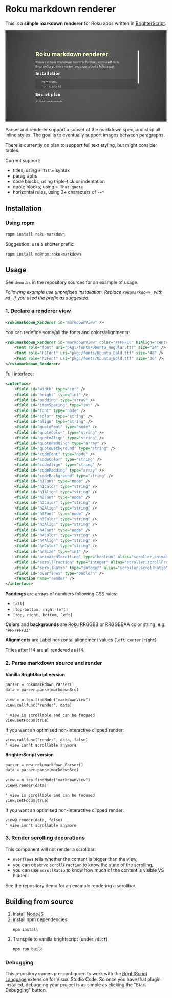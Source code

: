 # Roku markdown renderer

This is a **simple markdown renderer** for Roku apps written in [BrighterScript](https://github.com/rokucommunity/brighterscript).

![Screenshot of the markdown demo app](screenshot.png)

Parser and renderer support a subset of the markdown spec, and strip all inline styles.
The goal is to eventually support images between paragraphs.

There is currently no plan to support full text styling, but might consider tables.

Current support:

- titles, using `# Title` syntax
- paragraphs
- code blocks, using triple-tick or indentation
- quote blocks, using `> That quote`
- horizontal rules, using 3+ characters of `-=*`

## Installation

### Using ropm

```bash
ropm install roku-markdown
```

Suggestion: use a shorter prefix:

```bash
ropm install md@npm:roku-markdown
```

## Usage

See `demo.bs` in the repository sources for an example of usage.

*Following example use unprefixed installation. Replace `rokumarkdown_` with `md_` if you used the prefix as suggested.*

### 1. Declare a renderer view

```xml
<rokumarkdown_Renderer id="markdownView" />
```

You can redefine some/all the fonts and colors/alignments:
```xml
<rokumarkdown_Renderer id="markdownView" color="#FFFFCC" h1Align="center">
    <Font role="font" uri="pkg:/fonts/Ubuntu_Regular.ttf" size="24" />
    <Font role="h1Font" uri="pkg:/fonts/Ubuntu_Bold.ttf" size="48" />
    <Font role="h2Font" uri="pkg:/fonts/Ubuntu_Bold.ttf" size="36" />
</rokumarkdown_Renderer>
```

Full interface:
```xml
<interface>
    <field id="width" type="int" />
    <field id="height" type="int" />
    <field id="padding" type="array" />
    <field id="itemSpacing" type="int" />
    <field id="font" type="node" />
    <field id="color" type="string" />
    <field id="align" type="string" />
    <field id="quoteFont" type="node" />
    <field id="quoteColor" type="string" />
    <field id="quoteAlign" type="string" />
    <field id="quotePadding" type="array" />
    <field id="quoteBackground" type="string" />
    <field id="codeFont" type="node" />
    <field id="codeColor" type="string" />
    <field id="codeAlign" type="string" />
    <field id="codePadding" type="array" />
    <field id="codeBackground" type="string" />
    <field id="h1Font" type="node" />
    <field id="h1Color" type="string" />
    <field id="h1Align" type="string" />
    <field id="h2Font" type="node" />
    <field id="h2Color" type="string" />
    <field id="h2Align" type="string" />
    <field id="h3Font" type="node" />
    <field id="h3Color" type="string" />
    <field id="h3Align" type="string" />
    <field id="h4Font" type="node" />
    <field id="h4Color" type="string" />
    <field id="h4Align" type="string" />
    <field id="hrColor" type="string" />
    <field id="hrSize" type="int" />
    <field id="animatedScrolling" type="boolean" alias="scroller.animatedScrolling" />
    <field id="scrollFraction" type="integer" alias="scroller.scrollFraction" />
    <field id="scrollRatio" type="integer" alias="scroller.scrollRatio" />
    <field id="overflows" type="boolean" />
    <function name="render" />
</interface>
```

**Paddings** are arrays of numbers following CSS rules:

- `[all]`
- `[top-bottom, right-left]`
- `[top, right, bottom, left]`

**Colors** and **backgrounds** are Roku RRGGBB or RRGGBBAA color string, e.g. `"#FFFFFF33"`

**Alignments** are Label horizontal alignement values (`left|center|right`)

Titles after H4 are all rendered as H4.

### 2. Parse markdown source and render

**Vanilla BrightScript version**

```vbscript
parser = rokumarkdown_Parser()
data = parser.parse(markdownSrc)

view = m.top.findNode("markdownView")
view.callfunc("render", data)

' view is scrollable and can be focused
view.setFocus(true)
```

If you want an optimised non-interactive clipped render:

```vbscript
view.callfunc("render", data, false)
' view isn't scrollable anymore
```

**BrighterScript version**

```vbscript
parser = new rokumarkdown_Parser()
data = parser.parse(markdownSrc)

view = m.top.findNode("markdownView")
view@.render(data)

' view is scrollable and can be focused
view.setFocus(true)
```

If you want an optimised non-interactive clipped render:

```vbscript
view@.render(data, false)
' view isn't scrollable anymore
```

### 3. Render scrolling decorations

This component will not render a scrollbar:

- `overflows` tells whether the content is bigger than the view,
- you can observe `scrollFraction` to know the state of the scrolling,
- you can use `scrollRatio` to know how much of the content is visible VS hidden.

See the repository demo for an example rendering a scrollbar.

## Building from source

1. Install [NodeJS](https://nodejs.org)
2. install npm dependencies
    ```bash
    npm install
    ```
3. Transpile to vanilla brightscript (under `/dist`)
    ```bash
    npm run build
    ```

### Debugging

This repository comes pre-configured to work with the [BrightScript Language](https://github.com/rokucommunity/vscode-brightscript-language) extension for Visual Studio Code. So once you have that plugin installed, debugging your project is as simple as clicking the "Start Debugging" button.

